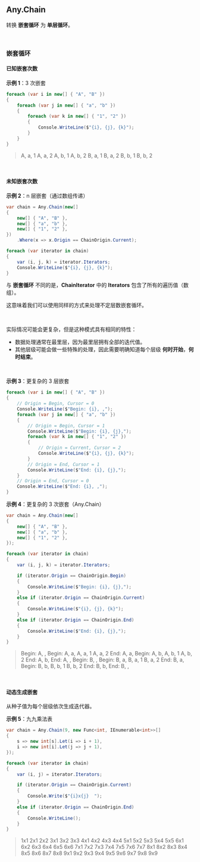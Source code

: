 ## Any.Chain

转换 **嵌套循环** 为 **单层循环**。

<br/>

### 嵌套循环

#### 已知嵌套次数

**示例 1**：3 次嵌套

```csharp
foreach (var i in new[] { "A", "B" })
{
    foreach (var j in new[] { "a", "b" })
    {
        foreach (var k in new[] { "1", "2" })
        {
            Console.WriteLine($"{i}, {j}, {k}");
        }
    }
}
```

> A, a, 1
> A, a, 2
> A, b, 1
> A, b, 2
> B, a, 1
> B, a, 2
> B, b, 1
> B, b, 2

<br/>

#### 未知嵌套次数

**示例 2**：n 层嵌套（通过数组传递）

```csharp
var chain = Any.Chain(new[]
{
    new[] { "A", "B" },
    new[] { "a", "b" },
    new[] { "1", "2" },
})
    .Where(x => x.Origin == ChainOrigin.Current);

foreach (var iterator in chain)
{
    var (i, j, k) = iterator.Iterators;
    Console.WriteLine($"{i}, {j}, {k}");
}
```

与 **嵌套循环** 不同的是，**ChainIterator** 中的 **Iterators** 包含了所有的遍历值（数组）。

这意味着我们可以使用同样的方式来处理不定层数嵌套循环。

<br/>

实际情况可能会更复杂，但是这种模式具有相同的特性：

- 数据处理通常在最里层，因为最里层拥有全部的迭代值。
- 其他层级可能会做一些特殊的处理，因此需要明确知道每个层级 **何时开始**，**何时结束**。

<br/>

**示例 3**：更复杂的 3 层嵌套

```csharp
foreach (var i in new[] { "A", "B" })
{
    // Origin = Begin, Cursor = 0
    Console.WriteLine($"Begin: {i}, ,");
    foreach (var j in new[] { "a", "b" })
    {
        // Origin = Begin, Cursor = 1
        Console.WriteLine($"Begin: {i}, {j},");
        foreach (var k in new[] { "1", "2" })
        {
            // Origin = Current, Cursor = 2
            Console.WriteLine($"{i}, {j}, {k}");
        }
        // Origin = End, Cursor = 1
        Console.WriteLine($"End: {i}, {j},");
    }
    // Origin = End, Cursor = 0
    Console.WriteLine($"End: {i}, ,");
}
```

**示例 4**：更复杂的 3 次嵌套（Any.Chain）

```csharp
var chain = Any.Chain(new[]
{
    new[] { "A", "B" },
    new[] { "a", "b" },
    new[] { "1", "2" },
});

foreach (var iterator in chain)
{
    var (i, j, k) = iterator.Iterators;

    if (iterator.Origin == ChainOrigin.Begin)
    {
        Console.WriteLine($"Begin: {i}, {j},");
    }
    else if (iterator.Origin == ChainOrigin.Current)
    {
        Console.WriteLine($"{i}, {j}, {k}");
    }
    else if (iterator.Origin == ChainOrigin.End)
    {
        Console.WriteLine($"End: {i}, {j},");
    }
}
```

> Begin: A, ,
> Begin: A, a,
> A, a, 1
> A, a, 2
> End: A, a,
> Begin: A, b,
> A, b, 1
> A, b, 2
> End: A, b,
> End: A, ,
> Begin: B, ,
> Begin: B, a,
> B, a, 1
> B, a, 2
> End: B, a,
> Begin: B, b,
> B, b, 1
> B, b, 2
> End: B, b,
> End: B, ,

<br/>

#### 动态生成嵌套

从种子值为每个层级依次生成迭代器。

**示例 5**：九九乘法表

```csharp
var chain = Any.Chain(9, new Func<int, IEnumerable<int>>[]
{
    s => new int[s].Let(i => i + 1),
    i => new int[i].Let(j => j + 1),
});

foreach (var iterator in chain)
{
    var (i, j) = iterator.Iterators;

    if (iterator.Origin == ChainOrigin.Current)
    {
        Console.Write($"{i}x{j}  ");
    }
    else if (iterator.Origin == ChainOrigin.End)
    {
        Console.WriteLine();
    }
}
```

> 1x1 
> 2x1 2x2 
> 3x1 3x2 3x3 
> 4x1 4x2 4x3 4x4 
> 5x1 5x2 5x3 5x4 5x5 
> 6x1 6x2 6x3 6x4 6x5 6x6 
> 7x1 7x2 7x3 7x4 7x5 7x6 7x7 
> 8x1 8x2 8x3 8x4 8x5 8x6 8x7 8x8 
> 9x1 9x2 9x3 9x4 9x5 9x6 9x7 9x8 9x9 

